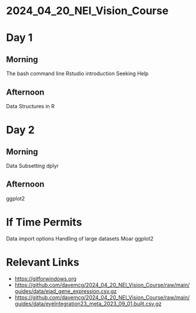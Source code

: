 # 2024_04_20_NEI_Vision_Course

# Day 1
## Morning
  The bash command line
  Rstudio introduction
  Seeking Help

## Afternoon
  Data Structures in R

# Day 2
## Morning
  Data Subsetting
  dplyr 

## Afternoon
  ggplot2

# If Time Permits
  Data import options
  Handling of large datasets
  Moar ggplot2

# Relevant Links
  - https://gitforwindows.org
  - https://github.com/davemcg/2024_04_20_NEI_Vision_Course/raw/main/guides/data/eiad_gene_expression.csv.gz
  - https://github.com/davemcg/2024_04_20_NEI_Vision_Course/raw/main/guides/data/eyeIntegration23_meta_2023_09_01.built.csv.gz
